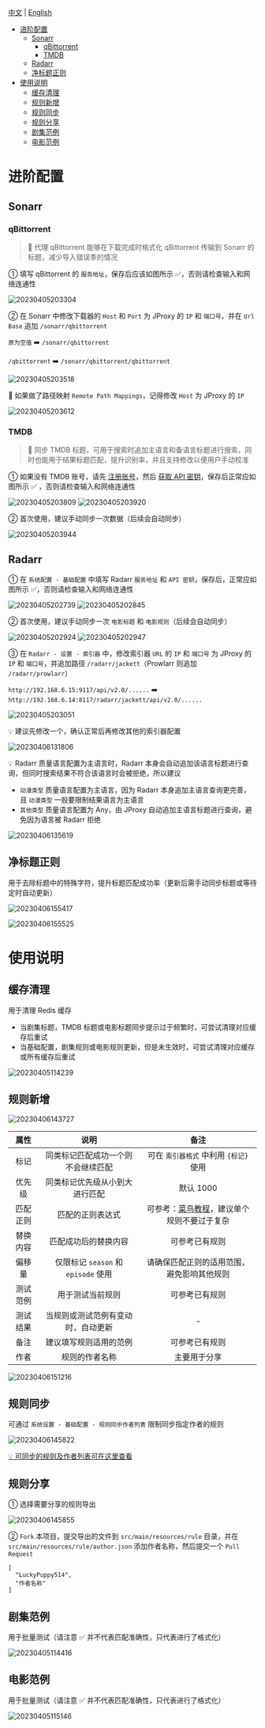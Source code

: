 [中文](https://github.com/LuckyPuppy514/jproxy/blob/main/wiki.md) | [English](https://github.com/LuckyPuppy514/jproxy/blob/main/wiki.en_US.md)

- [进阶配置](#进阶配置)
  - [Sonarr](#sonarr)
    - [qBittorrent](#qbittorrent)
    - [TMDB](#tmdb)
  - [Radarr](#radarr)
  - [净标题正则](#净标题正则)
- [使用说明](#使用说明)
  - [缓存清理](#缓存清理)
  - [规则新增](#规则新增)
  - [规则同步](#规则同步)
  - [规则分享](#规则分享)
  - [剧集范例](#剧集范例)
  - [电影范例](#电影范例)

# 进阶配置

## Sonarr

### qBittorrent

> 🌟 代理 qBittorrent 能够在下载完成时格式化 qBittorrent 传输到 Sonarr 的标题，减少导入错误季的情况

① 填写 qBittorrent 的 `服务地址`，保存后应该如图所示 ✅，否则请检查输入和网络连通性

![20230405203304](https://github.com/LuckyPuppy514/image/raw/main/2023/2023-04-05/20230405203304.webp)

② 在 Sonarr 中修改下载器的 `Host` 和 `Port` 为 JProxy 的 `IP` 和 `端口号`，并在 `Url Base` 追加 `/sonarr/qbittorrent`

`原为空值` ➡️ `/sonarr/qbittorrent`

`/qbittorrent` ➡️ `/sonarr/qbittorrent/qbittorrent`

![20230405203518](https://github.com/LuckyPuppy514/image/raw/main/2023/2023-04-05/20230405203518.webp)

🚨 如果做了路径映射 `Remote Path Mappings`，记得修改 `Host` 为 JProxy 的 `IP`

![20230405203612](https://github.com/LuckyPuppy514/image/raw/main/2023/2023-04-05/20230405203612.webp)

### TMDB

> 🌟 同步 TMDB 标题，可用于搜索时追加主语言和备语言标题进行搜索，同时也能用于结果标题匹配，提升识别率，并且支持修改以便用户手动校准

① 如果没有 TMDB 账号，请先 [注册账号](https://www.themoviedb.org/signup)，然后 [获取 API 密钥](https://www.themoviedb.org/settings/api)，保存后正常应如图所示 ✅ ，否则请检查输入和网络连通性

![20230405203809](https://github.com/LuckyPuppy514/image/raw/main/2023/2023-04-05/20230405203809.webp)
![20230405203920](https://github.com/LuckyPuppy514/image/raw/main/2023/2023-04-05/20230405203920.webp)

② 首次使用，建议手动同步一次数据（后续会自动同步）

![20230405203944](https://github.com/LuckyPuppy514/image/raw/main/2023/2023-04-05/20230405203944.webp)

## Radarr

① 在 `系统配置 - 基础配置` 中填写 Radarr `服务地址` 和 `API 密钥`，保存后，正常应如图所示 ✅，否则请检查输入和网络连通性

![20230405202739](https://github.com/LuckyPuppy514/image/raw/main/2023/2023-04-05/20230405202739.webp)
![20230405202845](https://github.com/LuckyPuppy514/image/raw/main/2023/2023-04-05/20230405202845.webp)

② 首次使用，建议手动同步一次 `电影标题` 和 `电影规则`（后续会自动同步）

![20230405202924](https://github.com/LuckyPuppy514/image/raw/main/2023/2023-04-05/20230405202924.webp)
![20230405202947](https://github.com/LuckyPuppy514/image/raw/main/2023/2023-04-05/20230405202947.webp)

③ 在 `Radarr - 设置 - 索引器` 中，修改索引器 `URL` 的 `IP` 和 `端口号` 为 JProxy 的 `IP` 和 `端口号`，并追加路径 `/radarr/jackett`（Prowlarr 则追加 `/radarr/prowlarr`）

`http://192.168.6.15:9117/api/v2.0/......` ➡️ `http://192.168.6.14:8117/radarr/jackett/api/v2.0/......`

![20230405203051](https://github.com/LuckyPuppy514/image/raw/main/2023/2023-04-05/20230405203051.webp)

💡 建议先修改一个，确认正常后再修改其他的索引器配置

![20230406131806](https://github.com/LuckyPuppy514/image/raw/main/2023/2023-04-06/20230406131806.webp)

💡 Radarr 质量语言配置为主语言时，Radarr 本身会自动追加该语言标题进行查询，但同时搜索结果不符合该语言时会被拒绝，所以建议

- `动漫类型` 质量语言配置为主语言，因为 Radarr 本身追加主语言查询更完善，且 `动漫类型` 一般要限制结果语言为主语言
- `其他类型` 质量语言配置为 Any，由 JProxy 自动追加主语言标题进行查询，避免因为语言被 Radarr 拒绝

![20230406135619](https://github.com/LuckyPuppy514/image/raw/main/2023/2023-04-06/20230406135619.webp)

## 净标题正则

用于去除标题中的特殊字符，提升标题匹配成功率（更新后需手动同步标题或等待定时自动更新）

![20230406155417](https://github.com/LuckyPuppy514/image/raw/main/2023/2023-04-06/20230406155417.webp)

![20230406155525](https://github.com/LuckyPuppy514/image/raw/main/2023/2023-04-06/20230406155525.webp)

# 使用说明

## 缓存清理

用于清理 Redis 缓存

- 当剧集标题，TMDB 标题或电影标题同步提示过于频繁时，可尝试清理对应缓存后重试
- 当基础配置，剧集规则或电影规则更新，但是未生效时，可尝试清理对应缓存或所有缓存后重试

![20230405114239](https://github.com/LuckyPuppy514/image/raw/main/2023/2023-04-05/20230405114239.webp)

## 规则新增

![20230406143727](https://github.com/LuckyPuppy514/image/raw/main/2023/2023-04-06/20230406143727.webp)

|   属性   |                说明                 |                                                  备注                                                   |
| :------: | :---------------------------------: | :-----------------------------------------------------------------------------------------------------: |
|   标记   | 同类标记匹配成功一个则不会继续匹配  |                                 可在 `索引器格式` 中利用 `{标记}` 使用                                  |
|  优先级  |   同类标记优先级从小到大进行匹配    |                                                默认 1000                                                |
| 匹配正则 |          匹配的正则表达式           | 可参考：[菜鸟教程](https://www.runoob.com/java/java-regular-expressions.html)，建议单个规则不要过于复杂 |
| 替换内容 |        匹配成功后的替换内容         |                                             可参考已有规则                                              |
|  偏移量  | 仅限标记 `season` 和 `episode` 使用 |                               请确保匹配正则的适用范围，避免影响其他规则                                |
| 测试范例 |          用于测试当前规则           |                                             可参考已有规则                                              |
| 测试结果 | 当规则或测试范例有变动时，自动更新  |                                                    -                                                    |
|   备注   |       建议填写规则适用的范例        |                                             可参考已有规则                                              |
|   作者   |           规则的作者名称            |                                              主要用于分享                                               |

![20230406151216](https://github.com/LuckyPuppy514/image/raw/main/2023/2023-04-06/20230406151216.webp)

## 规则同步

可通过 `系统设置 - 基础配置 - 规则同步作者列表` 限制同步指定作者的规则

![20230406145822](https://github.com/LuckyPuppy514/image/raw/main/2023/2023-04-06/20230406145822.webp)

[💡 可同步的规则及作者列表可在这里查看](https://github.com/LuckyPuppy514/jproxy/tree/main/src/main/resources/rule)

## 规则分享

① 选择需要分享的规则导出

![20230406145855](https://github.com/LuckyPuppy514/image/raw/main/2023/2023-04-06/20230406145855.webp)

② `Fork` 本项目，提交导出的文件到 `src/main/resources/rule` 目录，并在 `src/main/resources/rule/author.json` 添加作者名称，然后提交一个 `Pull Request`

```text
[
  "LuckyPuppy514",
  "作者名称"
]
```

## 剧集范例

用于批量测试（请注意 ✅ 并不代表匹配准确性，只代表进行了格式化）

![20230405114416](https://github.com/LuckyPuppy514/image/raw/main/2023/2023-04-05/20230405114416.webp)

## 电影范例

用于批量测试（请注意 ✅ 并不代表匹配准确性，只代表进行了格式化）

![20230405115146](https://github.com/LuckyPuppy514/image/raw/main/2023/2023-04-05/20230405115146.webp)
